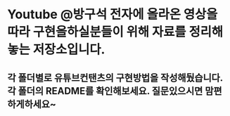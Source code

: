 # Youtube @방구석 전자에 올라온 영상을 따라 구현을하실분들이 위해 자료를 정리해놓는 저장소입니다.
## 각 폴더별로 유튜브컨탠츠의 구현방법을 작성해뒀습니다. 각 폴더의 README를 확인해보세요. 질문있으시면 맘편하게하세요~

